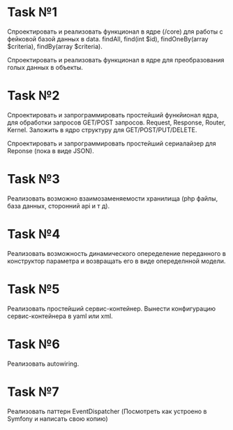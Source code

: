 # Task №1

Спроектировать и реализовать функционал в ядре (/core)
для работы с фейковой базой данных в data. findAll,
find(int $id), findOneBy(array $criteria),
findBy(array $criteria).

Спроектировать и реализовать функционал в ядре для
преобразования голых данных в объекты.

# Task №2

Спроектировать и запрограммировать простейший функйионал ядра,
для обработки запросов GET/POST запросов. Request, Response, Router,
Kernel. Заложить в ядро структуру для GET/POST/PUT/DELETE.

Спроектировать и запрограммировать простейший сериалайзер для Reponse
(пока в виде JSON).

# Task №3

Реализовать возможно взаимозаменяемости хранилища (php файлы,
база данных, сторонний api и т д).

# Task №4

Реализовать возможность динамического опеределение переданного в
конструктор параметра и возвращать его в виде опеределнной модели.

# Task №5

Реализовать простейший сервис-контейнер.
Вынести конфигурацию сервис-контейнера в yaml или xml.

# Task №6

Реализовать autowiring.

# Task №7

Реализовать паттерн EventDispatcher (Посмотреть как устроено в
Symfony и написать свою копию)



